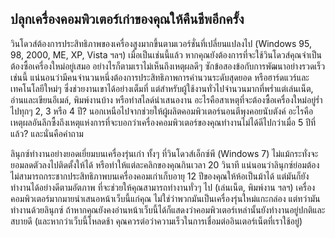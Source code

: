 <?php require("../../entete.php"); ?> <?php require("../../base.php"); ?> <?php require("../../fonctions.php"); ?>

<div id="corps">

<h2>ปลุกเครื่องคอมพิวเตอร์เก่าของคุณให้คืนชีพอีกครั้ง</h2>

วินโดวส์ต้องการประสิทธิภาพของเครื่องสูงมากขึ้นตามเวอร์ชั่นที่เปลี่ยนแปลงไป (Windows 95, 98, 2000, ME, XP, Vista ฯลฯ) เมื่อเป็นเช่นนี้แล้ว หากคุณยังต้องการที่จะใช้วินโดวส์คุณจำเป็นต้องซื้อเครื่องใหม่อยู่เสมอ อย่างไรก็ตามเราไม่เห็นถึงเหตุผลดีๆ ซักข้อสองข้อกับการพัฒนาอย่างรวดเร็วเช่นนี้ แน่นอนว่ามีคนจำนวนหนึ่งต้องการประสิทธิภาพการคำนวนระดับสุดยอด หรือฮาร์ดแวร์และเทคโนโลยีใหม่ๆ ซึ่งช่วยงานเขาได้อย่างเต็มที่ แต่สำหรับผู้ใช้งานทั่วไปจำนวนมากที่พร่ำแต่เล่นเน็ต, อ่านและเขียนอีเมล์, พิมพ์งานบ้าง หรือทำสไลด์นำเสนองาน อะไรคือสาเหตุที่จะต้องซื้อเครื่องใหม่อยู่ร่ำไปทุกๆ 2, 3 หรือ 4 ปี? นอกเหนือไปจากช่วยให้ผู้ผลิตคอมพิวเตอร์นอนตีพุงคอยนับตังค์ อะไรคือเหตุผลอันลึกซื้งถึงเหตุแห่งการที่จะบอกว่าเครื่องคอมพิวเตอร์ของคุณทำงานไม่ได้ดีไปกว่าเมื่อ 5 ปีที่แล้ว? และนั่นคือคำถาม

ลินุกซ์ทำงานอย่างยอดเยี่ยมบนเครื่องรุ่นเก่า ทั้งๆ ที่วินโดวส์เอ็กซ์พี (Windows 7) ไม่แม้กระทั่งจะยอมลดตัวลงไปติดตั้งให้ได้ หรือทำให้แต่ละคลิกของคุณกินเวลา 20 วินาที แน่นอนว่าลินุกซ์ย่อมต้องไม่สามารถกระชากประสิทธิภาพบนเครื่องคอมเก่าเก็บอายุ 12 ปีของคุณให้ห้อเป็นม้าได้ แต่มันก็ยังทำงานได้อย่างดีตามอัตภาพ ที่จะช่วยให้คุณสามารถทำงานทั่วๆ ไป (เล่นเน็ต, พิมพ์งาน ฯลฯ) เครื่องคอมพิวเตอร์มากมายนำเสนอหน้าเว็บนี้แก่คุณ ไม่ใช่ว่าพวกมันเป็นเครื่องรุ่นใหม่แกะกล่อง แต่ทว่ามันทำงานด้วยลินุกซ์ ถ้าหากคุณยังคงอ่านหน้าเว็บนี้ได้ก็แสดงว่าคอมพิวเตอร์เหล่านั้นยังทำงานอยู่ปกติและสบายดี (และหากว่าเว็บนี้โหลดช้า คุณควรต่อว่าความเร็วในการเชื่อมต่ออินเตอร์เน็ตที่เราใช้อยู่)

</div>



